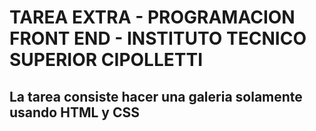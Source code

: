 # TAREA EXTRA - PROGRAMACION FRONT END - INSTITUTO TECNICO SUPERIOR CIPOLLETTI
## La tarea consiste hacer una galeria solamente usando HTML y CSS
